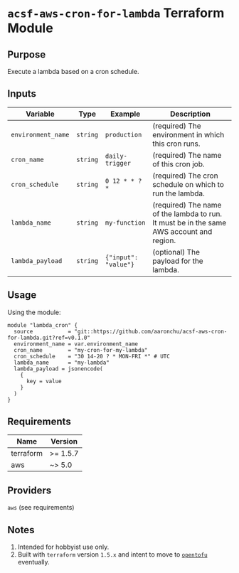 # `acsf-aws-cron-for-lambda` Terraform Module

## Purpose

Execute a lambda based on a cron schedule.

## Inputs

| Variable | Type | Example | Description |
| - | - | - | - |
| `environment_name` | `string` | `production` | (required) The environment in which this cron runs. |
| `cron_name` | `string` | `daily-trigger` | (required) The name of this cron job. |
| `cron_schedule` | `string` | `0 12 * * ? *` | (required) The cron schedule on which to run the lambda. |
| `lambda_name` | `string` | `my-function` |(required) The name of the lambda to run. It must be in the same AWS account and region. |
| `lambda_payload` | `string` | `{"input": "value"}` |(optional) The payload for the lambda. |

## Usage

Using the module:

```
module "lambda_cron" {
  source           = "git::https://github.com/aaronchu/acsf-aws-cron-for-lambda.git?ref=v0.1.0"
  environment_name = var.environment_name
  cron_name        = "my-cron-for-my-lambda"
  cron_schedule    = "30 14-20 ? * MON-FRI *" # UTC
  lambda_name      = "my-lambda"
  lambda_payload = jsonencode(
    {
      key = value
    }
  )
}
```

## Requirements

| Name | Version |
|------|---------|
| terraform | >= 1.5.7 |
| aws | ~> 5.0 |

## Providers

`aws` (see requirements)

## Notes

1. Intended for hobbyist use only.
2. Built with `terraform` version `1.5.x` and intent to move to [`opentofu`](https://opentofu.org/) eventually.
